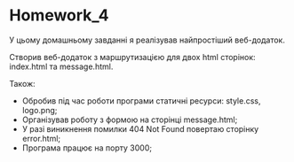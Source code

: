 # Homework_4

У цьому домашньому завданні я  реалізував найпростіший веб-додаток.

Створив веб-додаток з маршрутизацією для двох html сторінок: index.html та message.html.

Також:
- Обробив під час роботи програми статичні ресурси: style.css, logo.png;
- Організував роботу з формою на сторінці message.html;
- У разі виникнення помилки 404 Not Found повертаю сторінку error.html;
- Програма працює на порту 3000;